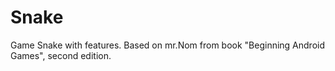 # Snake
Game Snake with features.
Based on mr.Nom from book "Beginning Android Games", second edition.
